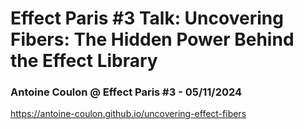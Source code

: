 # Effect Paris #3 Talk: Uncovering Fibers: The Hidden Power Behind the Effect Library

### Antoine Coulon @ Effect Paris #3 - 05/11/2024

https://antoine-coulon.github.io/uncovering-effect-fibers
